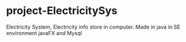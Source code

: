 # project-ElectricitySys
Electricity System, Electricity info store in computer. Made in java in SE environment javaFX and Mysql
